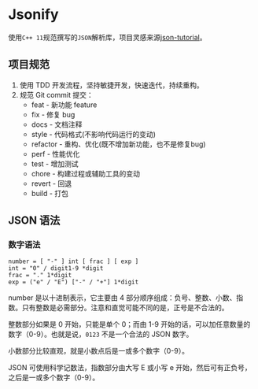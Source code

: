 # Jsonify

使用`C++ 11`规范撰写的`JSON`解析库，项目灵感来源[json-tutorial](https://github.com/miloyip/json-tutorial)。

## 项目规范

1. 使用 TDD 开发流程，坚持敏捷开发，快速迭代，持续重构。
2. 规范 Git commit 提交：
   - feat     - 新功能 feature
   - fix      - 修复 bug
   - docs     - 文档注释
   - style    - 代码格式(不影响代码运行的变动)
   - refactor - 重构、优化(既不增加新功能，也不是修复bug)
   - perf     - 性能优化
   - test     - 增加测试
   - chore    - 构建过程或辅助工具的变动
   - revert   - 回退 
   - build    - 打包

## JSON 语法

### 数字语法

```
number = [ "-" ] int [ frac ] [ exp ]
int = "0" / digit1-9 *digit
frac = "." 1*digit
exp = ("e" / "E") ["-" / "+"] 1*digit
```

number 是以十进制表示，它主要由 4 部分顺序组成：负号、整数、小数、指数。只有整数是必需部分。注意和直觉可能不同的是，正号是不合法的。

整数部分如果是 0 开始，只能是单个 0；而由 1-9 开始的话，可以加任意数量的数字（0-9）。也就是说，`0123` 不是一个合法的 JSON 数字。

小数部分比较直观，就是小数点后是一或多个数字（0-9）。

JSON 可使用科学记数法，指数部分由大写 E 或小写 e 开始，然后可有正负号，之后是一或多个数字（0-9）。